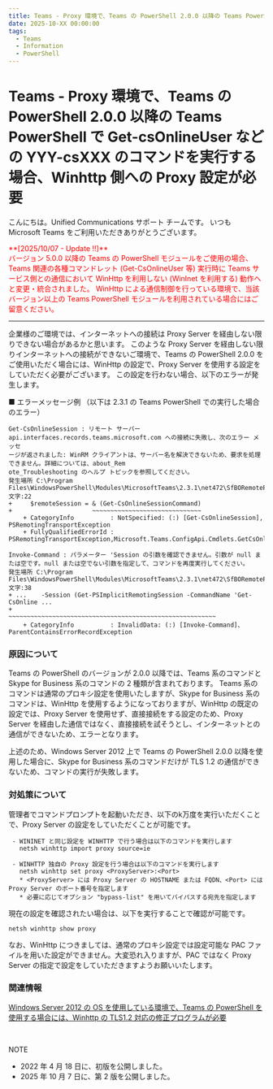 ```yaml
---
title: Teams - Proxy 環境で、Teams の PowerShell 2.0.0 以降の Teams PowerShell で Get-csOnlineUser などの YYY-csXXX のコマンドを実行する場合、Winhttp 側への Proxy 設定が必要
date: 2025-10-XX 00:00:00
tags:
  - Teams
  - Information
  - PowerShell
---
```


# Teams - Proxy 環境で、Teams の PowerShell 2.0.0 以降の Teams PowerShell で Get-csOnlineUser などの YYY-csXXX のコマンドを実行する場合、Winhttp 側への Proxy 設定が必要

こんにちは。Unified Communications サポート チームです。
いつも Microsoft Teams をご利用いただきありがとうございます。

<div style="color: red;">
**[2025/10/07 - Update !!]** <br>
バージョン 5.0.0 以降の Teams の PowerShell モジュールをご使用の場合、Teams 関連の各種コマンドレット (Get-CsOnlineUser 等) 実行時に Teams サービス側との通信において WinHttp を利用しない (WinInet を利用する) 動作へと変更・統合されました。
WinHttp による通信制御を行っている環境で、当該バージョン以上の Teams PowerShell モジュールを利用されている場合にはご留意ください。
</div>

---
企業様のご環境では、インターネットへの接続は Proxy Server を経由しない限りできない場合があるかと思います。
このような Proxy Server を経由しない限りインターネットへの接続ができないご環境で、Teams の PowerShell 2.0.0 をご使用いただく場合には、WinHttp の設定で、Proxy Server を使用する設定をしていただく必要がございます。
この設定を行わない場合、以下のエラーが発生します。


■ エラーメッセージ例 （以下は 2.3.1 の Teams PowerShell での実行した場合のエラー）
```
Get-CsOnlineSession : リモート サーバー api.interfaces.records.teams.microsoft.com への接続に失敗し、次のエラー メッセ 
ージが返されました: WinRM クライアントは、サーバー名を解決できないため、要求を処理できません。詳細については、about_Rem
ote_Troubleshooting のヘルプ トピックを参照してください。
発生場所 C:\Program Files\WindowsPowerShell\Modules\MicrosoftTeams\2.3.1\net472\SfBORemotePowerShellModule.psm1:63 文字:22
+     $remoteSession = & (Get-CsOnlineSessionCommand)
+                      ~~~~~~~~~~~~~~~~~~~~~~~~~~~~~~
    + CategoryInfo          : NotSpecified: (:) [Get-CsOnlineSession], PSRemotingTransportException
    + FullyQualifiedErrorId : PSRemotingTransportException,Microsoft.Teams.ConfigApi.Cmdlets.GetCsOnlineSession

Invoke-Command : パラメーター 'Session の引数を確認できません。引数が null または空です。null または空でない引数を指定して、コマンドを再度実行してください。
発生場所 C:\Program Files\WindowsPowerShell\Modules\MicrosoftTeams\2.3.1\net472\SfBORemotePowerShellModule.psm1:9490 文字:38
+ ...    -Session (Get-PSImplicitRemotingSession -CommandName 'Get-CsOnline ...
+                 ~~~~~~~~~~~~~~~~~~~~~~~~~~~~~~~~~~~~~~~~~~~~~~~~~~~~~~~~~
    + CategoryInfo          : InvalidData: (:) [Invoke-Command]、ParentContainsErrorRecordException
```

### 原因について
Teams の PowerShell のバージョンが 2.0.0 以降では、Teams 系のコマンドと Skype for Business 系のコマンドの 2 種類が含まれております。
Teams 系のコマンドは通常のプロキシ設定を使用いたしますが、Skype for Business 系のコマンドは、WinHttp を使用するようになっておりますが、WinHttp の既定の設定では、Proxy Server を使用せず、直接接続をする設定のため、Proxy Server を経由した通信ではなく、直接接続を試そうとし、インターネットとの通信ができないため、エラーとなります。

上述のため、Windows Server 2012 上で Teams の PowerShell 2.0.0 以降を使用した場合に、Skype for Business 系のコマンドだけが TLS 1.2 の通信ができないため、コマンドの実行が失敗します。

### 対処策について
管理者でコマンドプロンプトを起動いただき、以下のk万度を実行いただくことで、Proxy Server の設定をしていただくことが可能です。
```
 - WININET と同じ設定を WINHTTP で行う場合は以下のコマンドを実行します
   netsh winhttp import proxy source=ie

 - WINHTTP 独自の Proxy 設定を行う場合は以下のコマンドを実行します
   netsh winhttp set proxy <ProxyServer>:<Port>
   * <ProxyServer> には Proxy Server の HOSTNAME または FQDN、<Port> には Proxy Server のポート番号を指定します
   * 必要に応じてオプション "bypass-list" を用いてバイパスする宛先を指定します
```
現在の設定を確認されたい場合は、以下を実行することで確認が可能です。
```
netsh winhttp show proxy
```

なお、WinHttp につきましては、通常のプロキシ設定では設定可能な PAC ファイルを用いた設定ができません。大変恐れ入りますが、PAC ではなく Proxy Server の指定で設定をしていただきますようお願いいたします。


### 関連情報
[Windows Server 2012 の OS を使用している環境で、Teams の PowerShell を使用する場合には、Winhttp の TLS1.2 対応の修正プログラムが必要](https://jpucsupport.github.io/blog/teams/Teams%20-%20Windows%20Server%202012%20%E3%81%AE%20OS%20%E3%82%92%E4%BD%BF%E7%94%A8%E3%81%97%E3%81%A6%E3%81%84%E3%82%8B%E7%92%B0%E5%A2%83%E3%81%A7%20Teams%20%E3%81%AE%20Powershell%20%E3%82%92%E4%BD%BF%E7%94%A8%E3%81%99%E3%82%8B%E5%A0%B4%E5%90%88/)

<br />

NOTE
- 2022 年 4 月 18 日に、初版を公開しました。
- 2025 年 10 月 7 日に、第 2 版を公開しました。